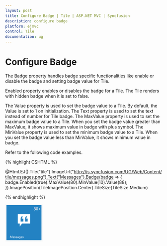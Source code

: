 ```yaml
---
layout: post
title: Configure Badge | Tile | ASP.NET MVC | Syncfusion
description: configure badge
platform: ejmvc
control: Tile
documentation: ug
---
```


# Configure Badge

The Badge property handles badge specific functionalities like enable or disable the badge and setting badge value for Tile.

Enabled property enables or disables the badge for a Tile. The Tile renders with hidden badge when it is set to false.

The Value property is used to set the badge value to a Tile. By default, the Value is set to 1 on initialization. The Text property is used to set the text instead of number for Tile badge. The MaxValue property is used to set the maximum badge value to a Tile. When you set the badge value greater than MaxValue, it shows maximum value in badge with plus symbol. The MinValue property is used to set the minimum badge value to a Tile. When you set the badge value less than MinValue, it shows minimum value in badge.

Refer to the following code examples.


{% highlight CSHTML %}

@Html.EJ().Tile("tile").ImageUrl("http://js.syncfusion.com/UG/Web/Content/tile/messages.png").Text("Messages").Badge(badge => { badge.Enabled(true).MaxValue(80).MinValue(10).Value(88); }).ImagePosition(TileImagePosition.Center).TileSize(TileSize.Medium)

{% endhighlight %}



![](Configure-Badge_images/Configure-Badge_img1.png)



